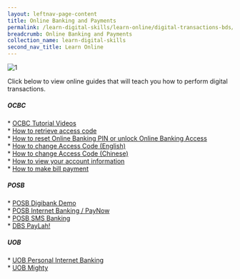 ```yaml
---
layout: leftnav-page-content
title: Online Banking and Payments
permalink: /learn-digital-skills/learn-online/digital-transactions-bds/
breadcrumb: Online Banking and Payments
collection_name: learn-digital-skills
second_nav_title: Learn Online
---
```

![1](/images/learn-online/e-payment.jpg)

Click below to view online guides that will teach you how to perform digital transactions.<br>

 <h5>OCBC</h5>
* <a href="https://www.ocbc.com/personal-banking/lifegoals/silveryears/lifestyle.html" target="_blank">OCBC Tutorial Videos</a><br>
* <a href="https://www.youtube.com/watch?v=eeyWcfZ2QqQ" target="_blank">How to retrieve access code</a><br>
* <a href="https://www.youtube.com/watch?v=iG8r6lARhEE" target="_blank">How to reset Online Banking PIN or unlock Online Banking Access</a><br>
* <a href="https://www.youtube.com/watch?v=yzOsMRqc6qc" target="_blank">How to change Access Code (English)</a><br>
* <a href="https://www.youtube.com/watch?v=ih_03r-AwIw" target="_blank">How to change Access Code (Chinese)</a><br>
* <a href="https://www.youtube.com/watch?v=1eg61QugLsg" target="_blank">How to view your account information</a><br>
* <a href="https://www.youtube.com/watch?v=jw9t8hNW1co" target="_blank">How to make bill payment</a><br>
  
<h5>POSB</h5>
* <a href="https://www.posb.com.sg/personal/deposits/bank-with-ease/posb-mbanking" target="_blank">POSB Digibank Demo</a><br>
* <a href="https://www.posb.com.sg/personal/deposits/pay-with-ease/paynow" target="_blank">POSB Internet Banking / PayNow</a><br>
* <a href="https://www.posb.com.sg/personal/deposits/bank-with-ease/sms-banking" target="_blank">POSB SMS Banking </a><br>
* <a href="https://www.dbs.com.sg/personal/support/guide-paylah.html" target="_blank">DBS PayLah!</a><br>

<h5>UOB</h5>
* <a href="https://www.uob.com.sg/pib" target="_blank">UOB Personal Internet Banking</a><br>
* <a href="https://www.uob.com.sg/mighty" target="_blank">UOB Mighty</a><br>

